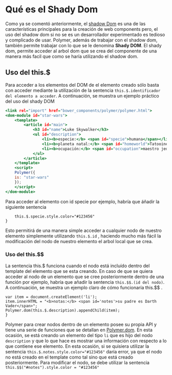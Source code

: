 # Qué es el Shady Dom

Como ya se comentó anteriormente, el [shadow Dom](./shadowDom.md) es una de las características principales para la creación de web components pero, el uso del shadow dom si no se es un desarrollador experimentado es tedioso y complicado de usar. 
Polymer, además de trabajar con el shadow dom, también permite trabajar con lo que se le denomina **Shady DOM**. El shady dom, permite acceder al arbol dom que se crea del componente de una manera más facil que como se haría utilizando el shadow dom.

## Uso del this.$

Para acceder a los elementos del DOM de el elemento creado sólo basta con acceder mediante la utilización de la sentencia `this.$.identificador del elemento a acceder`. A continuación, se muestra un ejemplo práctico del uso del shady DOM

```star-wars.html
<link rel="import" href="bower_components/polymer/polymer.html">
<dom-module id="star-wars">
	<template>
		<article id="main">
			<h3 id="name">Luke Skywalker</h3>
			<ul id="description">
				<li><b>especie:</b> <span id="specie">humana</span></li>
				<li><b>planeta natal:</b> <span id="homeworld">Tatooine</span></li>
				<li><b>ocupación:</b> <span id="occupation">maestro jedy</span></li>
			</ul>
		</article>
	</template>
	<script>
	Polymer({
	is: "star-wars"
	});
	</script>
</dom-module>
```
Para acceder al elemento con id specie por ejemplo, habría que áñadir la siguiente sentencia

```nombrefuncion: function(){
	this.$.specie.style.color="#123456"
}
```
Esto permitirá de una manera simple acceder a cualquier nodo de nuestro elemento simplemente utilizando `this.$.id` , haciendo mucho más fácil la modificación del nodo de nuestro elemento el arbol local que se crea.

### Uso del this.$$

La sentencia this.$ funciona cuando el nodo está incluído dentro del template del elemento que se esta creando. En caso de que se quiera acceder al nodo de un elemento que se cree  posteriormente dentro de una función por ejemplo, habría que añadir la sentencia `this.$$.(id del nodo)`. A continuación, se muestra un ejemplo claro de cómo funcionaría this.$$ .

```nombrefuncion: function() {
var item = document.createElement('li');
item.innerHTML = "<b>notas:</b> <span id='notes'>su padre es Darth Vader</span>";
Polymer.dom(this.$.description).appendChild(item);
}
```

Polymer para crear nodos dentro de un elemento posee su propia API y tiene una serie de funciones que se detallan en [Polymer.dom](./polymerDom.md). En esta ocasión, se está creando un elemento del tipo `li` que es hijo del nodo `description` y que lo que hace es mostrar una información con respecto a lo que contiene ese elemento.
En esta ocasión, si se quisiera utilizar la sentencia  `this.$.notes.style.color="#123456"` daría error, ya que el nodo no está creado en el template como tal sino que está creado posteriormente. Para modificar el nodo, se debe utilizar la sentencia `this.$$("#notes").style.color = "#123456"`



